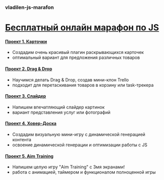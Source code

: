 ### vladilen-js-marafon

# [Бесплатный онлайн марафон по JS](https://shums89.github.io/vladilen-js-marafon/)

#### [Проект 1. Карточки](https://shums89.github.io/vladilen-js-marafon/01-cards/index.html)
- Создадим очень красивый плагин раскрывающихся карточек 
- оптимальный вариант для предложения различных товаров

#### [Проект 2. Drag & Drop](https://shums89.github.io/vladilen-js-marafon/02-drag-n-drop/index.html)
- Научимся делать Drag & Drop, создав мини-клон Trello
- подходит для перетаскивания товаров в корзину или task-трекера

#### [Проект 3. Слайдер](https://shums89.github.io/vladilen-js-marafon/03-slider/index.html)
- Напишем впечатляющий слайдер картинок
- вариант представления услуг или фотографий

#### [Проект 4. Ховер-Доска](https://shums89.github.io/vladilen-js-marafon/04-board/index.html)
- Создадим визуальную мини-игру с динамической генерацией контента
- освоение динамической генерации и оптимизации работы с JS            

#### [Проект 5. Aim Training](https://shums89.github.io/vladilen-js-marafon/05-aim-game/index.html)
- Напишем целую игру "Aim Training" с 3мя экранами!
- работа с анимацией, таймером и функционалом полноценной игры

